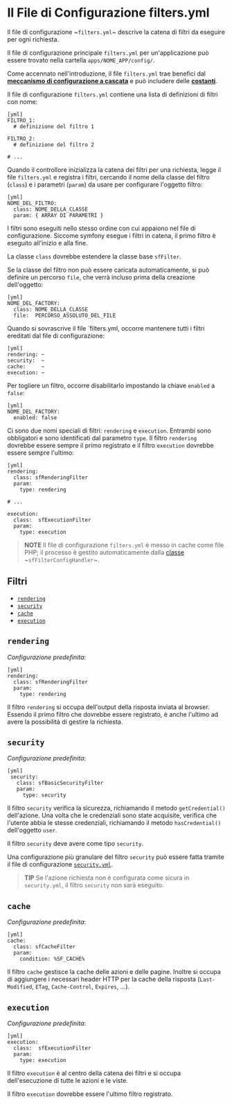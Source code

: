 Il File di Configurazione filters.yml
=====================================

Il file di configurazione ~`filters.yml`~ descrive la catena di filtri da
eseguire per ogni richiesta.

Il file di configurazione principale `filters.yml` per un'applicazione
può essere trovato nella cartella `apps/NOME_APP/config/`.

Come accennato nell'introduzione, il file `filters.yml` trae benefici dal
[**meccanismo di configurazione a cascata**](#chapter_03_configurazione_a_cascata)
e può includere delle [**costanti**](#chapter_03_costanti).

Il file di configurazione `filters.yml` contiene una lista di definizioni
di filtri con nome:

    [yml]
    FILTRO_1:
      # definizione del filtro 1

    FILTRO_2:
      # definizione del filtro 2

    # ...

Quando il controllore inizializza la catena dei filtri per una richiesta,
legge il file `filters.yml` e registra i filtri, cercando il nome della
classe del filtro (`class`) e i parametri (`param`) da usare per
configurare l'oggetto filtro:

    [yml]
    NOME_DEL_FILTRO:
      class: NOME_DELLA_CLASSE
      param: { ARRAY DI PARAMETRI }

I filtri sono eseguiti nello stesso ordine con cui appaiono nel file di
configurazione. Siccome symfony esegue i filtri in catena, il primo
filtro è eseguito all'inizio e alla fine.

La classe `class` dovrebbe estendere la classe base `sfFilter`.

Se la classe del filtro non può essere caricata automaticamente, si può
definire un percorso `file`, che verrà incluso prima della creazione
dell'oggetto:

    [yml]
    NOME_DEL_FACTORY:
      class: NOME_DELLA_CLASSE
      file:  PERCORSO_ASSOLUTO_DEL_FILE

Quando si sovrascrive il file `filters.yml, occorre mantenere tutti i
filtri ereditati dal file di configurazione:

    [yml]
    rendering: ~
    security:  ~
    cache:     ~
    execution: ~

Per togliere un filtro, occorre disabilitarlo impostando la chiave
`enabled` a `false`:

    [yml]
    NOME_DEL_FACTORY:
      enabled: false

Ci sono due nomi speciali di filtri: `rendering` e `execution`. Entrambi
sono obbligatori e sono identificati dal parametro `type`. Il filtro
`rendering` dovrebbe essere sempre il primo registrato e il filtro
`execution` dovrebbe essere sempre l'ultimo:

    [yml]
    rendering:
      class: sfRenderingFilter
      param:
        type: rendering

    # ...

    execution:
      class:  sfExecutionFilter
      param:
        type: execution

>**NOTE**
>Il file di configurazione `filters.yml` è messo in cache come file PHP;
>il processo è gestito automaticamente dalla
>[classe](#chapter_14_config_handlers_yml) 
>~`sfFilterConfigHandler`~.

<div class="pagebreak"></div>

Filtri
------

 * [`rendering`](#chapter_12_rendering)
 * [`security`](#chapter_12_security)
 * [`cache`](#chapter_12_cache)
 * [`execution`](#chapter_12_execution)

`rendering`
-----------

*Configurazione predefinita*:

    [yml]
    rendering:
      class: sfRenderingFilter
      param:
        type: rendering

Il filtro `rendering` si occupa dell'output della risposta inviata al
browser. Essendo il primo filtro che dovrebbe essere registrato, è
anche l'ultimo ad avere la possibilità di gestire la richiesta.

`security`
----------

*Configurazione predefinita*:

    [yml]
     security:
       class: sfBasicSecurityFilter
       param:
         type: security

Il filtro `security` verifica la sicurezza, richiamando il metodo
`getCredential()` dell'azione. Una volta che le credenziali sono
state acquisite, verifica che l'utente abbia le stesse credenziali,
richiamando il metodo `hasCredential()` dell'oggetto `user`.

Il filtro `security` deve avere come tipo `security`.

Una configurazione più granulare del filtro `security` può essere
fatta tramite il file di configurazione
[`security.yml`](#chapter_08).

>**TIP**
>Se l'azione richiesta non è configurata come sicura in `security.yml`,
>il filtro `security` non sarà eseguito.

`cache`
-------

*Configurazione predefinita*:

    [yml]
    cache:
      class: sfCacheFilter
      param:
        condition: %SF_CACHE%

Il filtro `cache` gestisce la cache delle azioni e delle pagine.
Inoltre si occupa di aggiungere i necessari header HTTP per la
cache della risposta (`Last-Modified`, `ETag`, `Cache-Control`,
`Expires`, ...).

`execution`
-----------

*Configurazione predefinita*:

    [yml]
    execution:
      class:  sfExecutionFilter
      param:
        type: execution

Il filtro `execution` è al centro della catena dei filtri e si
occupa dell'esecuzione di tutte le azioni e le viste.

Il filtro `execution` dovrebbe essere l'ultimo filtro registrato.
